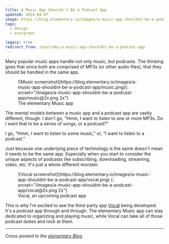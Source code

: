 ```yaml
---
title: A Music App Shouldn't Be a Podcast App
updated: 2014-04-07
image: https://blog.elementary.io/images/a-music-app-shouldnt-be-a-podcast-app/music.png
tags:
  - design
  - evergreen

legacy: true
redirect_from: /post/why-a-music-app-shouldnt-be-a-podcast-app
---
```


Many popular music apps handle not only music, but podcasts. The thinking goes that since both are comprised of MP3s (or other audio files), that they should be handled in the same app.

<figure markdown="1">
![Music screenshot](https://blog.elementary.io/images/a-music-app-shouldnt-be-a-podcast-app/music.png){: srcset="/images/a-music-app-shouldnt-be-a-podcast-app/music@2x.png 2x"}
<figcaption>The elementary Music app</figcaption>
</figure>

The mental models between a music app and a podcast app are vastly different, though. I don't go, “Hmm, I want to listen to one or more MP3s. Do I want that to be a series of songs, or a podcast?”

I go, “Hmm, I want to listen to some music,” or, “I want to listen to a podcast.”

Just because one underlying piece of technology is the same doesn't mean it needs to be the same app. Especially when you start to consider the unique aspects of podcasts like subscribing, downloading, streaming, video, etc. It's just a whole different monster.

<figure markdown="1">
![Vocal screenshot](https://blog.elementary.io/images/a-music-app-shouldnt-be-a-podcast-app/vocal.png)
{: srcset="/images/a-music-app-shouldnt-be-a-podcast-app/vocal@2x.png 2x"}
<figcaption>Vocal, an upcoming podcast app</figcaption>
</figure>

This is why I'm excited to see the third-party app [Vocal](http://nathandyer.me/2014/04/05/vocal.html) being developed. It's a podcast app through and through. The elementary Music app can stay dedicated to organizing and playing music, while Vocal can take all of those podcast duties and rock at them.

--------

_Cross-posted to the [elementary Blog](https://blog.elementary.io/a-music-app-shouldnt-be-a-podcast-app/)._
